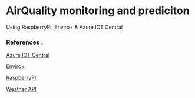 # AirQuality monitoring and prediciton

Using RaspberryPI, Enviro+ & Azure IOT Central

### References :
[Azure IOT Central](https://airquality-raspi.azureiotcentral.com/)

[Enviro+](https://www.digikey.com/en/maker/projects/getting-started-with-enviro/ea86290a52eb48da8b150d39a17c2eef)

[RaspberryPI](https://www.raspberrypi.org)

[Weather API](https://www.weatherapi.com/api-explorer.aspx)
